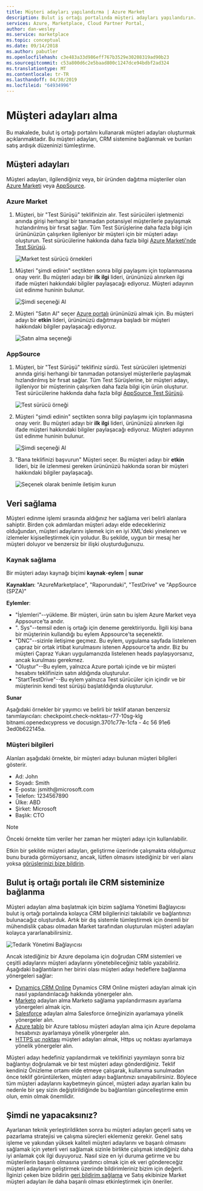 ```yaml
---
title: Müşteri adayları yapılandırma | Azure Market
description: Bulut iş ortağı portalında müşteri adayları yapılandırın.
services: Azure, Marketplace, Cloud Partner Portal,
author: dan-wesley
ms.service: marketplace
ms.topic: conceptual
ms.date: 09/14/2018
ms.author: pabutler
ms.openlocfilehash: c3e483a33d986eff767b3529e30208319ad90b23
ms.sourcegitcommit: c53a800d6c2e5baad800c1247dce94bdbf2ad324
ms.translationtype: MT
ms.contentlocale: tr-TR
ms.lasthandoff: 04/30/2019
ms.locfileid: "64934996"
---
```

<a name="get-customer-leads"></a>Müşteri adayları alma
==================

Bu makalede, bulut iş ortağı portalını kullanarak müşteri adayları oluşturmak açıklanmaktadır. Bu müşteri adayları, CRM sistemine bağlanmak ve bunları satış ardışık düzeninizi tümleştirme.

## <a name="leads"></a>Müşteri adayları

Müşteri adayları, ilgilendiğiniz veya, bir üründen dağıtma müşteriler olan [Azure Marketi](https://azuremarketplace.microsoft.com/) veya [AppSource](https://appsource.microsoft.com).

### <a name="azure-marketplace"></a>Azure Market

1.  Müşteri, bir "Test Sürüşü" teklifinizin alır. Test sürücüleri işletmenizi anında girişi herhangi bir tanımadan potansiyel müşterilerle paylaşmak hızlandırılmış bir fırsat sağlar. Tüm Test Sürüşlerine daha fazla bilgi için ürününüzün çalışırken ilgileniyor bir müşteri için bir müşteri adayı oluşturun. Test sürücülerine hakkında daha fazla bilgi [Azure Marketi'nde Test Sürüşü](https://azuremarketplace.azureedge.net/documents/azure-marketplace-test-drive-program.pdf).

    ![Market test sürücü örnekleri](./media/cloud-partner-portal-get-customer-leads/test-drive-offer.png)
 

<!-- -->

1. Müşteri "şimdi edinin" seçtikten sonra bilgi paylaşımı için toplanmasına onay verir. Bu müşteri adayı bir **ilk ilgi** lideri, ürününüzü alınırken ilgi ifade müşteri hakkındaki bilgiler paylaşacağı ediyoruz. Müşteri adayının üst edinme huninin bulunur.

   ![Şimdi seçeneği Al](./media/cloud-partner-portal-get-customer-leads/get-it-now-button.png)

1. Müşteri "Satın Al" seçer [Azure portalı](https://portal.azure.com/) ürününüzü almak için. Bu müşteri adayı bir **etkin** lideri, ürününüzü dağıtmaya başladı bir müşteri hakkındaki bilgiler paylaşacağı ediyoruz.

   ![Satın alma seçeneği](./media/cloud-partner-portal-get-customer-leads/purchase-button.png)


### <a name="appsource"></a>AppSource

1.  Müşteri, bir "Test Sürüşü" teklifiniz sürdü. Test sürücüleri işletmenizi anında girişi herhangi bir tanımadan potansiyel müşterilerle paylaşmak hızlandırılmış bir fırsat sağlar. Tüm Test Sürüşlerine, bir müşteri adayı, ilgileniyor bir müşterinin çalışırken daha fazla bilgi için ürün oluşturur. Test sürücülerine hakkında daha fazla bilgi [AppSource Test Sürüşü](https://appsource.microsoft.com/blogs/want-to-try-an-app-take-a-test-drive).

    ![Test sürücü örneği](./media/cloud-partner-portal-get-customer-leads/test-drive-offer-2.png)

2.  Müşteri "şimdi edinin" seçtikten sonra bilgi paylaşımı için toplanmasına onay verir. Bu müşteri adayı bir **ilk ilgi** lideri, ürününüzü alınırken ilgi ifade müşteri hakkındaki bilgiler paylaşacağı ediyoruz. Müşteri adayının üst edinme huninin bulunur.

      ![Şimdi seçeneği Al](./media/cloud-partner-portal-get-customer-leads/get-it-now-button-2.png)


3.  "Bana teklifinizi başvurun" Müşteri seçer. Bu müşteri adayı bir **etkin** lideri, biz ile izlenmesi gereken ürününüzü hakkında soran bir müşteri hakkındaki bilgiler paylaşacağı.

    ![Seçenek olarak benimle iletişim kurun](./media/cloud-partner-portal-get-customer-leads/contact-me-image.png)

<a name="lead-data"></a>Veri sağlama
---------

Müşteri edinme işlemi sırasında aldığınız her sağlama veri belirli alanlara sahiptir. Birden çok adımlardan müşteri adayı elde edecekleriniz olduğundan, müşteri adaylarını işlemek için en iyi XML'deki yinelenen ve izlemeler kişiselleştirmek için yoludur. Bu şekilde, uygun bir mesaj her müşteri doluyor ve benzersiz bir ilişki oluşturduğunuzu.

### <a name="lead-source"></a>Kaynak sağlama

Bir müşteri adayı kaynağı biçimi **kaynak**-**eylem** |  **sunar**

**Kaynakları**: "AzureMarketplace", "Raporundaki", "TestDrive" ve "AppSource (SPZA)"

**Eylemler**:
- "İşlemleri"--yükleme. Bir müşteri, ürün satın bu işlem Azure Market veya Appsource'ta andır.
- ". Sys"--temsil eden iş ortağı için deneme gerektiriyordu. İlgili kişi bana bir müşterinin kullandığı bu eylem Appsource'ta seçenektir.
- "DNC"--sizinle iletişime geçmez. Bu eylem, uygulama sayfada listelenen çapraz bir ortak irtibat kurulmasını istenen Appsource'ta andır. Biz bu müşteri Çapraz Yukarı uygulamanızda listelenen heads paylaşıyorsanız, ancak kurulması gerekmez.
- "Oluştur"--Bu eylem, yalnızca Azure portalı içinde ve bir müşteri hesabını teklifinizin satın aldığında oluşturulur.
- "StartTestDrive"--Bu eylem yalnızca Test sürücüler için içindir ve bir müşterinin kendi test sürüşü başlatıldığında oluşturulur.

**Sunar**

Aşağıdaki örnekler bir yayımcı ve belirli bir teklif atanan benzersiz tanımlayıcıları: checkpoint.check-noktası-r77-10sg-klg bitnami.openedxcypress ve docusign.3701c77e-1cfa - 4c 56 91e6 3ed0b622145a.


### <a name="customer-info"></a>Müşteri bilgileri

Alanları aşağıdaki örnekte, bir müşteri adayı bulunan müşteri bilgileri gösterir.
- Ad: John
- Soyadı: Smith
- E-posta: jsmith\@microsoft.com
- Telefon: 1234567890
- Ülke: ABD
- Şirket: Microsoft
- Başlık: CTO

>[!Note]
>Önceki örnekte tüm veriler her zaman her müşteri adayı için kullanılabilir.

Etkin bir şekilde müşteri adayları, geliştirme üzerinde çalışmakta olduğumuz bunu burada görmüyorsanız, ancak, lütfen olmasını istediğiniz bir veri alanı yoksa [görüşlerinizi bize bildirin](mailto:AzureMarketOnboard@microsoft.com).

<a name="how-to-connect-your-crm-system-with-the-cloud-partner-portal"></a>Bulut iş ortağı portalı ile CRM sisteminize bağlanma
------------------------------------------------------------

Müşteri adayları alma başlatmak için bizim sağlama Yönetimi Bağlayıcısı bulut iş ortağı portalında kolayca CRM bilgilerinizi takılabilir ve bağlantınızı bulunacağız oluşturduk. Artık bir dış sistemle tümleştirmek için önemli bir mühendislik çabası olmadan Market tarafından oluşturulan müşteri adayları kolayca yararlanabilirsiniz.

![Tedarik Yönetimi Bağlayıcısı](./media/cloud-partner-portal-get-customer-leads/lead-management-connector.png)

Ancak istediğiniz bir Azure depolama için doğrudan CRM sistemleri ve çeşitli adaylarını müşteri adaylarını yönetebileceğiniz tablo yazabiliriz. Aşağıdaki bağlantıların her birini olası müşteri adayı hedeflere bağlanma yönergeleri sağlar:

-   [Dynamics CRM Online](./cloud-partner-portal-lead-management-instructions-dynamics.md) Dynamics CRM Online müşteri adayları almak için nasıl yapılandırılacağı hakkında yönergeler alın.
-   [Marketo](./cloud-partner-portal-lead-management-instructions-marketo.md) adayları alma Marketo sağlama yapılandırmasını ayarlama yönergeleri almak için.
-    [Salesforce](./cloud-partner-portal-lead-management-instructions-salesforce.md) adayları alma Salesforce örneğinizin ayarlamaya yönelik yönergeler alın.
-    [Azure tablo](./cloud-partner-portal-lead-management-instructions-azure-table.md) bir Azure tablosu müşteri adayları alma için Azure depolama hesabınızı ayarlamaya yönelik yönergeler alın.
-   [HTTPS uç noktası](./cloud-partner-portal-lead-management-instructions-https.md) müşteri adayları almak, Https uç noktası ayarlamaya yönelik yönergeler alın.

Müşteri adayı hedefiniz yapılandırmak ve teklifinizi yayımlayın sonra biz bağlantıyı doğrulamak ve bir test müşteri adayı gönderdiğiniz. Teklif kendiniz Önizleme ortamı elde etmeye çalışarak, kullanıma sunulmadan önce teklif görüntülerken, müşteri adayı bağlantınızı sınayabilirsiniz. Böylece tüm müşteri adaylarını kaybetmeyin güncel, müşteri adayı ayarları kalın bu nedenle bir şey sizin değiştirildiğinde bu bağlantıları güncelleştirme emin olun, emin olmak önemlidir.

<a name="what-next"></a>Şimdi ne yapacaksınız?
----------

Ayarlanan teknik yerleştirildikten sonra bu müşteri adayları geçerli satış ve pazarlama stratejisi ve çalışma süreçleri eklemeniz gerekir. Genel satış işleme ve yakından yüksek kaliteli müşteri adaylarını ve başarılı olmasını sağlamak için yeterli veri sağlamak sizinle birlikte çalışmak istediğiniz daha iyi anlamak çok ilgi duyuyoruz. Nasıl size en iyi duruma getirme ve bu müşterilerin başarılı olmasına yardımcı olmak için ek veri göndereceğiz müşteri adaylarını geliştirmek üzerinde bildirimleriniz bizim için değerli. İlginizi çeken bize bildirin [geri bildirim sağlama](mailto:AzureMarketOnboard@microsoft.com) ve Satış ekibinize Market müşteri adayları ile daha başarılı olması etkinleştirmek için öneriler.
